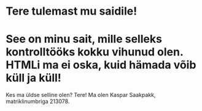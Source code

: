 <!DOCSTYLE html>
<html>
<head>
  <h1>
    Tere tulemast mu saidile!
  </h1>
</head>

<body>
  <h1>
    See on minu sait, mille selleks kontrolltööks kokku vihunud olen. HTMLi ma ei oska, kuid hämada võib küll ja küll!
  </h1>
  <p1>
    Kes ma üldse selline olen? 
  </p1>
  <p2>
    Tere! Ma olen Kaspar Saakpakk, matriklinumbriga 213078.
  </p2>
  </body>
  
